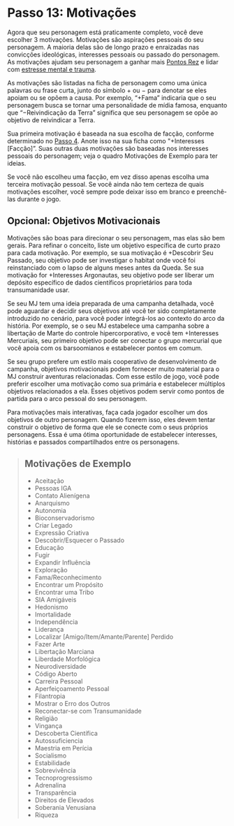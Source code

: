 # Passo 13: Motivações

Agora que seu personagem está praticamente completo, você deve escolher 3 motivações. Motivações são aspirações pessoais do seu personagem. A maioria delas são de longo prazo e enraizadas nas convicções ideológicas, interesses pessoais ou passado do personagem. As motivações ajudam seu personagem a ganhar mais [Pontos Rez](../17/08-rez-and-rep-rewards.md#rez-points) e lidar com [estresse mental e trauma](../12/18-mental-health.md).

As motivações são listadas na ficha de personagem como uma única palavras ou frase curta, junto do símbolo + ou − para denotar se eles apoiam ou se opõem a causa. Por exemplo, “+Fama” indicaria que o seu personagem busca se tornar uma personalidade de mídia famosa, enquanto que “−Reivindicação da Terra” significa que seu personagem se opõe ao objetivo de reivindicar a Terra.

Sua primeira motivação é baseada na sua escolha de facção, conforme determinado no [Passo 4](07-step-4-faction.md). Anote isso na sua ficha como "+Interesses \[Facção\]”. Suas outras duas motivações são baseadas nos interesses pessoais do personagem; veja o quadro Motivações de Exemplo para ter ideias.

Se você não escolheu uma facção, em vez disso apenas escolha uma terceira motivação pessoal. Se você ainda não tem certeza de quais motivações escolher, você sempre pode deixar isso em branco e preenchê-las durante o jogo.

## Opcional: Objetivos Motivacionais

Motivações são boas para direcionar o seu personagem, mas elas são bem gerais. Para refinar o conceito, liste um objetivo específica de curto prazo para cada motivação. Por exemplo, se sua motivação é +Descobrir Seu Passado, seu objetivo pode ser investigar o habitat onde você foi reinstanciado com o lapso de alguns meses antes da Queda. Se sua motivação for +Interesses Argonautas, seu objetivo pode ser liberar um depósito específico de dados científicos proprietários para toda transumanidade usar.

Se seu MJ tem uma ideia preparada de uma campanha detalhada, você pode aguardar e decidir seus objetivos até você ter sido completamente introduzido no cenário, para você poder integrá-los ao contexto do arco da história. Por exemplo, se o seu MJ estabelece uma campanha sobre a libertação de Marte do controle hipercorporativo, e você tem +Interesses Mercuriais, seu primeiro objetivo pode ser conectar o grupo mercurial que você apoia com os barsoomianos e estabelecer pontos em comum.

Se seu grupo prefere um estilo mais cooperativo de desenvolvimento de campanha, objetivos motivacionais podem fornecer muito material para o MJ construir aventuras relacionadas. Com esse estilo de jogo, você pode preferir escolher uma motivação como sua primária e estabelecer múltiplos objetivos relacionados a ela. Esses objetivos podem servir como pontos de partida para o arco pessoal do seu personagem.

Para motivações mais interativas, faça cada jogador escolher um dos objetivos de outro personagem. Quando fizerem isso, eles devem tentar construir o objetivo de forma que ele se conecte com o seus próprios personagens. Essa é uma ótima oportunidade de estabelecer interesses, histórias e passados compartilhados entre os personagens.

<blockquote>

## Motivações de Exemplo

<div class="two-columns-text">

<!--sort-->

- Aceitação
- Pessoas IGA
- Contato Alienígena
- Anarquismo
- Autonomia
- Bioconservadorismo
- Criar Legado
- Expressão Criativa
- Descobrir/Esquecer o Passado
- Educação
- Fugir
- Expandir Influência
- Exploração
- Fama/Reconhecimento
- Encontrar um Propósito
- Encontrar uma Tribo
- SIA Amigáveis
- Hedonismo
- Imortalidade
- Independência
- Liderança
- Localizar \[Amigo/Item/Amante/Parente\] Perdido
- Fazer Arte
- Libertação Marciana
- Liberdade Morfológica
- Neurodiversidade
- Código Aberto
- Carreira Pessoal
- Aperfeiçoamento Pessoal
- Filantropia
- Mostrar o Erro dos Outros
- Reconectar-se com Transumanidade
- Religião
- Vingança
- Descoberta Científica
- Autossuficiencia
- Maestria em Perícia
- Socialismo
- Estabilidade
- Sobrevivência
- Tecnoprogressismo
- Adrenalina
- Transparência
- Direitos de Elevados
- Soberania Venusiana
- Riqueza

</div>

</blockquote>
